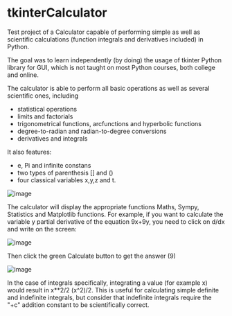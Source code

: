 # tkinterCalculator

Test project of a Calculator capable of performing simple as well as scientific calculations (function integrals and derivatives included) in Python.   

The goal was to learn independently (by doing) the usage of tkinter Python library for GUI, which is not taught on most Python courses, both college and online. 

The calculator is able to perform all basic operations as well as several scientific ones, including 

 * statistical operations
 * limits and factorials
 * trigonometrical functions, arcfunctions and hyperbolic functions
 * degree-to-radian and radian-to-degree conversions
 * derivatives and integrals

It also features:
 * e, Pi and infinite constans
 * two types of parenthesis [] and ()
 * four classical variables x,y,z and t.
 
![image](https://user-images.githubusercontent.com/123891760/215344042-e1cf51fe-f975-4671-9ee7-89bd45018a41.png)

The calculator will display the appropriate functions Maths, Sympy, Statistics and Matplotlib functions. 
For example, if you want to calculate the variable y partial derivative of the equation 9x+9y, you need to click on d/dx and write on the screen:

![image](https://user-images.githubusercontent.com/123891760/215344232-3ca23b64-7c7a-4692-9afa-96075e986887.png)

Then click the green Calculate button to get the answer (9)

![image](https://user-images.githubusercontent.com/123891760/215344275-1c5de131-3c97-4f69-a667-1ccea4366bf3.png)


In the case of integrals specifically, integrating a value (for example x) would result in x**2/2 (x^2)/2. 
This is useful for calculating simple definite and indefinite integrals, but consider that indefinite integrals require the "+c" addition constant to be scientifically correct.
